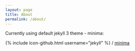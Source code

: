```yaml
---
layout: page
title: About
permalink: /about/
---
```


Currently using default jekyll 3 theme - minima:

{% include icon-github.html username="jekyll" %} /
[minima](https://github.com/jekyll/minima)